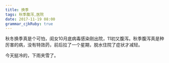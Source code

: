 ```yaml
---
title: 换季
tags: 秋季腹泻,医院
date: 2017-11-19 08:00
grammar_cjkRuby: true
---
```

秋冬换季真是个可怕，闺女10月底病毒感染刚出院，11初又腹泻。秋季腹泻真是种厉害的病，没有特效药，前后拉了一个星期，脱水住院了症状才减轻。

今天挺冷的，下雨夹雪了。
